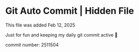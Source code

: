 # Git Auto Commit | Hidden File

This file was added Feb 12, 2025

Just for fun and keeping my daily git commit active 🤪

commit number: 2511504
